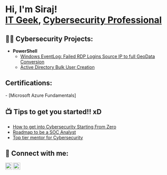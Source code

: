 <h1>Hi, I'm Siraj! <br/><a href="https://github.com/Enchanted9"> IT Geek</a>, <a href="https://www.linkedin.com/in/msh2000/">Cybersecurity Professional</a>
<h2>👨‍💻 Cybersecurity Projects:</h2>

- <b>PowerShell</b>
  - [Windows EventLog: Failed RDP Logins Source IP to full GeoData Conversion](https://github.com/joshmadakor1/Sentinel-Lab)
  - [Active Directory Bulk User Creation](https://github.com/joshmadakor1/AD_PS)
 

<h2> Certifications:</h2>
  - [Microsoft Azure Fundamentals]
  



<h2>📺 Tips to get you started!! xD </h2>

- [How to get into Cybersecurity Starting From Zero](https://www.youtube.com/watch?v=a83ASGn_V_s)
- [Roadmap to be a SOC Analyst](https://www.youtube.com/watch?v=yzRGQF_r3pw)
- [Top tier mentor for Cybersecurity](https://www.youtube.com/@PrabhNair1)


<h2> 🤳 Connect with me:</h2>

[<img align="left" alt="JoshMadakor | LinkedIn" width="22px" src="https://cdn.jsdelivr.net/npm/simple-icons@v3/icons/linkedin.svg" />][linkedin]
[<img align="left" alt="JoshMadakor | Instagram" width="22px" src="https://cdn.jsdelivr.net/npm/simple-icons@v3/icons/instagram.svg" />][instagram]

[instagram]: https://www.instagram.com/msh_jr
[linkedin]: https://www.linkedin.com/in/msh2000/

